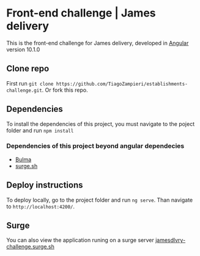 # Front-end challenge | James delivery

This is the front-end challenge for James delivery, developed in [Angular](https://angular.io) version 10.1.0

## Clone repo

First run `git clone https://github.com/TiagoZampieri/establishments-challenge.git`.
Or fork this repo.

## Dependencies

To install the dependencies of this project, you must navigate to the poject folder and run `npm install`

### Dependencies of this project beyond angular dependecies
* [Bulma](https://bulma.io)
* [surge.sh](https://surge.sh)


## Deploy instructions

To deploy locally, go to the project folder and run `ng serve`.
Than navigate to `http://localhost:4200/`.

## Surge

You can also view the application runing on a surge server
[jamesdlvry-challenge.surge.sh](http://jamesdlvry-challenge.surge.sh/establishment)
